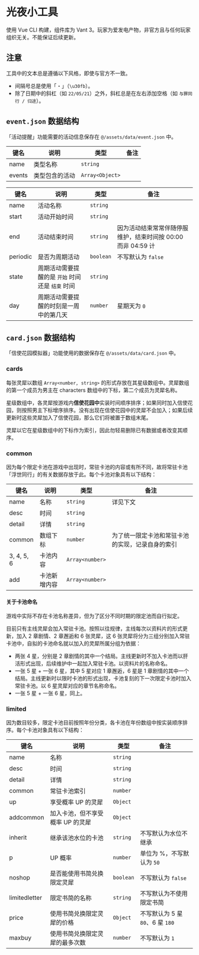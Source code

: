 # 光夜小工具
使用 Vue CLI 构建，组件库为 Vant 3。玩家为爱发电产物，非官方且与任何玩家组织无关。不能保证后续更新。

## 注意
工具中的文本总是遵循以下风格，即使与官方不一致。

* 间隔号总是使用「・」（`\u30fb`）。
* 除了日期中的斜杠（如 `22/05/21`）之外，斜杠总是在左右添加空格（如 `与罪同行 / 归途`）。

## `event.json` 数据结构
「活动提醒」功能需要的活动信息保存在 `@/assets/data/event.json` 中。

键名 | 说明 | 类型 | 备注
----|----|----|----
name | 类型名称 | `string` |
events | 类型包含的活动 | `Array<Object>` |

键名 | 说明 | 类型 | 备注
----|----|----|----
name | 活动名称 | `string` |
start | 活动开始时间 | `string` |
end | 活动结束时间 | `string` | 因为活动结束常常伴随停服维护，结束时间按 00:00 而非 04:59 计
periodic | 是否为周期活动 | `boolean` | 不写默认为 `false`
state | 周期活动需要提醒的是 `开始` 时间还是 `结束` 时间 | `string` |
day | 周期活动需要提醒的时刻是一周中的第几天 | `number` | 星期天为 `0`

## `card.json` 数据结构
「信使花园模拟器」功能使用的数据保存在 `@/assets/data/card.json` 中。

### cards
每张灵犀以数组 `Array<number, string>` 的形式存放在其星级数组中。灵犀数组的第一个成员为男主在 characters 数组中的下标，第二个成员为灵犀名称。

星级数组中，各灵犀按游戏内**信使花园中**实装时间顺序排序；如果同时加入信使花园，则按照男主下标增序排序。没有出现在信使花园中的灵犀不会加入；如果后续更新时这些灵犀加入了信使花园，那么它们将被置于数组末尾。

灵犀以它在星级数组中的下标作为索引，因此勿轻易删除已有数据或者改变其顺序。

### common
因为每个限定卡池在游戏中出现时，常驻卡池的内容或有所不同，故将常驻卡池「浮世同行」的有关数据存放于此。每个卡池对象具有以下结构：

键名 | 说明 | 类型 | 备注
----|----|----|----
name | 名称 | `string` | 详见下文
desc | 时间 | `string` |
detail | 详情 | `string` |
common | 数组下标 | `number` | 为了统一限定卡池和常驻卡池的实现，记录自身的索引
3, 4, 5, 6 | 卡池内容 | `Array<number>` |
add | 卡池新增内容 | `Array<number>` |

#### 关于卡池命名
游戏中实际不存在卡池名称差异，但为了区分不同时期的限定池而自行拟定。

目前只有主线灵犀会加入常驻卡池。按照以往规律，主线每次以资料片的形式更新，加入 2 章剧情、2 章邂逅和 6 张灵犀，这 6 张灵犀将分为三组分别加入常驻卡池中，自拟的卡池命名就以加入的灵犀所属分组为依据：

* 两张 4 星，分别是 2 章剧情的其中一个结局。主线更新时不加入卡池而以肝活形式出现，后续维护中一起加入常驻卡池。以资料片的名称命名。
* 一张 5 星 + 一张 6 星，其中 5 星对应 1 章邂逅，6 星是 1 章剧情的其中一个结局。主线更新时以限时卡池的形式出现，卡池复刻的下一次限定卡池时加入常驻卡池。以 6 星灵犀对应的章节名称命名。
* 一张 5 星 + 一张 6 星，同上。

### limited
因为数目较多，限定卡池目前按照年份分类，各卡池在年份数组中按实装顺序排序。每个卡池对象具有以下结构：

键名 | 说明 | 类型 | 备注
----|----|----|----
name | 名称 | `string` |
desc | 时间 | `string` |
detail | 详情 | `string` |
common | 常驻卡池索引 | `number` |
up | 享受概率 UP 的灵犀 | `Object` |
addcommon | 加入卡池，但不享受概率 UP 的灵犀 | `Object` |
inherit | 继承该池水位的卡池 | `string` | 不写默认为水位不继承
p | UP 概率 | `number` | 单位为 %，不写默认为 `50`
noshop | 是否能使用书简兑换限定灵犀 | `boolean` | 不写默认为 `false`
limitedletter | 限定书简的名称 | `string` | 不写默认为不使用限定书简
price | 使用书简兑换限定灵犀的价格 | `Object` | 不写默认为 5 星 `80`、6 星 `180`
maxbuy | 使用书简兑换限定灵犀的最多次数 | `number` | 不写默认为 `1`
